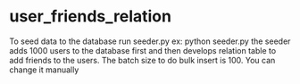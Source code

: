 # user_friends_relation
To seed data to the database run seeder.py 
ex: python seeder.py
the seeder adds 1000 users to the database first and then develops relation table to add friends to the users.
The batch size to do bulk insert is 100. You can change it manually
